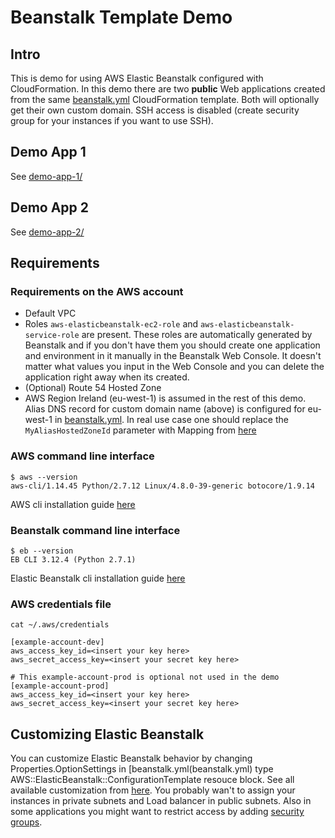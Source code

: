 # Beanstalk Template Demo

## Intro

This is demo for using AWS Elastic Beanstalk configured with CloudFormation. In this demo there are two **public** Web applications created from the same [beanstalk.yml](beanstalk.yml) CloudFormation template. Both will optionally get their own custom domain. SSH access is disabled (create security group for your instances if you want to use SSH).

## Demo App 1

See [demo-app-1/](demo-app-1/)

## Demo App 2

See [demo-app-2/](demo-app-2/)

## Requirements

### Requirements on the AWS account

-   Default VPC
-   Roles `aws-elasticbeanstalk-ec2-role` and `aws-elasticbeanstalk-service-role` are present. These roles are automatically generated by Beanstalk and if you don't have them you should create one application and environment in it manually in the Beanstalk Web Console. It doesn't matter what values you input in the Web Console and you can delete the application right away when its created.
-   (Optional) Route 54 Hosted Zone
-   AWS Region Ireland (eu-west-1) is assumed in the rest of this demo. Alias DNS record for custom domain name (above) is configured for eu-west-1 in [beanstalk.yml](beanstalk.yml). In real use case one should replace the `MyAliasHostedZoneId` parameter with Mapping from [here](https://docs.aws.amazon.com/general/latest/gr/rande.html)

### AWS command line interface

```
$ aws --version
aws-cli/1.14.45 Python/2.7.12 Linux/4.8.0-39-generic botocore/1.9.14
```

AWS cli installation guide [here](https://docs.aws.amazon.com/cli/latest/userguide/installing.html)

### Beanstalk command line interface

```
$ eb --version
EB CLI 3.12.4 (Python 2.7.1)
```

Elastic Beanstalk cli installation guide [here](https://docs.aws.amazon.com/elasticbeanstalk/latest/dg/eb-cli3-install.html)

### AWS credentials file

```
cat ~/.aws/credentials

[example-account-dev]
aws_access_key_id=<insert your key here>
aws_secret_access_key=<insert your secret key here>

# This example-account-prod is optional not used in the demo
[example-account-prod]
aws_access_key_id=<insert your key here>
aws_secret_access_key=<insert your secret key here>
```

## Customizing Elastic Beanstalk

You can customize Elastic Beanstalk behavior by changing Properties.OptionSettings in [beanstalk.yml(beanstalk.yml) type AWS::ElasticBeanstalk::ConfigurationTemplate resouce block. See all available customization from [here](https://docs.aws.amazon.com/elasticbeanstalk/latest/dg/command-options-general.html). You probably wan't to assign your instances in private subnets and Load balancer in public subnets. Also in some applications you might want to restrict access by adding [security groups](https://docs.aws.amazon.com/AWSCloudFormation/latest/UserGuide/aws-properties-ec2-security-group.html).
